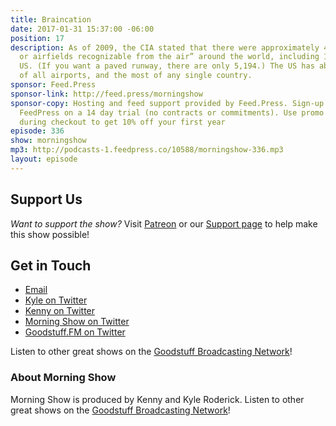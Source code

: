 ```yaml
---
title: Braincation
date: 2017-01-31 15:37:00 -06:00
position: 17
description: As of 2009, the CIA stated that there were approximately 44,000 “… airports
  or airfields recognizable from the air” around the world, including 15,095 in the
  US. (If you want a paved runway, there are only 5,194.) The US has about a third
  of all airports, and the most of any single country.
sponsor: Feed.Press
sponsor-link: http://feed.press/morningshow
sponsor-copy: Hosting and feed support provided by Feed.Press. Sign-up today and try
  FeedPress on a 14 day trial (no contracts or commitments). Use promo code `morningshow`
  during checkout to get 10% off your first year
episode: 336
show: morningshow
mp3: http://podcasts-1.feedpress.co/10588/morningshow-336.mp3
layout: episode
---
```


## Support Us
*Want to support the show?* Visit [Patreon](http://patreon.com/morningshow) or our [Support page](http://goodstuff.fm/support) to help make this show possible!

## Get in Touch
* [Email](mailto:kyle@goodstuff.fm)
* [Kyle on Twitter](http://twitter.com/dogburps)
* [Kenny on Twitter](http://twitter.com/pizzarobotics)
* [Morning Show on Twitter](http://twitter.com/morningshowam)
* [Goodstuff.FM on Twitter](http://twitter.com/goodstufffm)

Listen to other great shows on the [Goodstuff Broadcasting Network](http://goodstuff.fm/shows)!

### About Morning Show
Morning Show is produced by Kenny and Kyle Roderick. Listen to other great shows on the [Goodstuff Broadcasting Network](http://goodstuff.fm/)!

